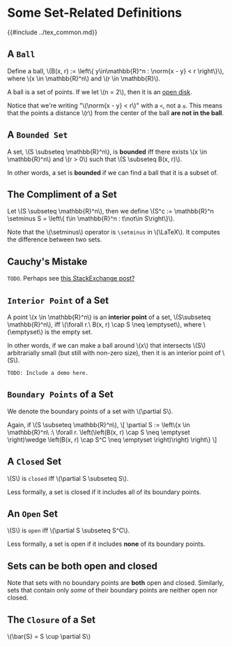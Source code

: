 # Some Set-Related Definitions

{{#include ../tex_common.md}}

## A `Ball`

Define a ball, \\(B(x, r) := \left\\{ y\in\mathbb{R}^n : \norm{x - y} < r \right\\}\\), where \\(x \in \mathbb{R}^n\\) and \\(r \in \mathbb{R}\\).

A ball is a set of points. If we let \\(n = 2\\), then it is an [open disk](https://en.wikipedia.org/wiki/Disk_%28mathematics%29).

Notice that we're writing "\\(\norm{x - y} < r\\)" with a `<`, not a `≤`. This means that the points a distance \\(r\\) from the center of the ball **are not in the ball**.

## A `Bounded Set`

A set, \\(S \subseteq \mathbb{R}^n\\), is **bounded** iff there exists \\(x \in \mathbb{R}^n\\) and \\(r > 0\\) such that \\(S \subseteq B(x, r)\\).

In other words, a set is **bounded** if we can find a ball that it is a subset of.

## The Compliment of a Set

Let \\(S \subseteq \mathbb{R}^n\\), then we define \\(S^c := \mathbb{R}^n \setminus S = \left\\{ t\in \mathbb{R}^n : t\not\in S\right\\}\\).

Note that the \\(\setminus\\) operator is `\setminus` in \\(\LaTeX\\). It computes the difference between two sets.

## Cauchy's Mistake

`TODO`. Perhaps see [this StackExchange post?](https://math.stackexchange.com/questions/1250968/where-is-cauchys-wrong-proof)

## `Interior Point` of a Set

A point \\(x \in \mathbb{R}^n\\) is an **interior point** of a set, \\(S\subseteq \mathbb{R}^n\\), iff \\(\forall r.\  B(x, r) \cap S \neq \emptyset\\), where \\(\emptyset\\) is the empty set.

In other words, if we can make a ball around \\(x\\) that intersects \\(S\\) arbitrarially small (but still with non-zero size), then it is an interior point of \\(S\\).

```none
TODO: Include a demo here.
```

## `Boundary Points` of a Set

We denote the boundary points of a set with \\(\partial S\\).

Again, if \\(S \subseteq \mathbb{R}^n\\),
\\[
 \partial S := \left\\{x \in \mathbb{R}^n\ :\ \forall r. \left(\left(B(x, r) \cap S \neq \emptyset \right)\wedge \left(B(x, r) \cap S^C \neq \emptyset \right)\right) \right\\}
\\]

## A `Closed` Set

\\(S\\) is `closed` iff \\(\partial S \subseteq S\\).

Less formally, a set is closed if it includes all of its boundary points.

## An `Open` Set

\\(S\\) is `open` iff \\(\partial S \subseteq S^C\\).

Less formally, a set is open if it includes **none** of its boundary points.

## Sets can be both open and closed

Note that sets with no boundary points are **both** open and closed. Similarly, sets that contain only _some_ of their boundary points are neither open nor closed.

## The `Closure` of a Set

\\(\bar{S} = S \cup \partial S\\)
